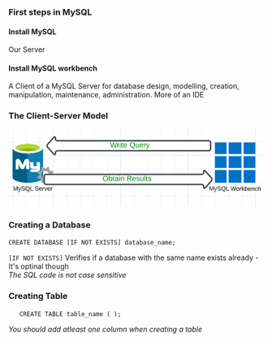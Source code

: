 ### First steps in MySQL  
#### Install MySQL
Our Server  
#### Install MySQL workbench
A Client of a MySQL Server for database design, modelling, creation, manipulation, maintenance, administration. More of an IDE
### The Client-Server Model  
![query_arch](img/client_server.png)  
### Creating a Database  

```
CREATE DATABASE [IF NOT EXISTS] database_name;
```  
```[IF NOT EXISTS]```
Verifies if a database with the same name exists already - It's optinal though  
*The SQL code is not case sensitive*  

### Creating Table
```CREATE DATABASE [IF NOT EXISTS] sales;
   CREATE TABLE table_name ( );
```
*You should add atleast one column when creating a table*  
